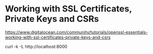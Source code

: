 # Working with SSL Certificates, Private Keys and CSRs

https://www.digitalocean.com/community/tutorials/openssl-essentials-working-with-ssl-certificates-private-keys-and-csrs



curl -k -L http://localhost:8000